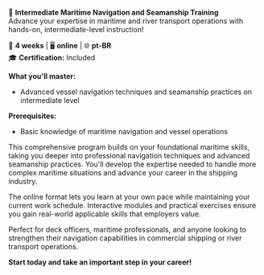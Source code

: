 🚀 **Intermediate Maritime Navigation and Seamanship Training**  
Advance your expertise in maritime and river transport operations with hands-on, intermediate-level instruction!

📅 **4 weeks** | 🖥 **online** | 🌐 **pt-BR**  
🎓 **Certification:** Included

**What you'll master:**
- Advanced vessel navigation techniques and seamanship practices on intermediate level

**Prerequisites:**
- Basic knowledge of maritime navigation and vessel operations

This comprehensive program builds on your foundational maritime skills, taking you deeper into professional navigation techniques and advanced seamanship practices. You'll develop the expertise needed to handle more complex maritime situations and advance your career in the shipping industry.

The online format lets you learn at your own pace while maintaining your current work schedule. Interactive modules and practical exercises ensure you gain real-world applicable skills that employers value.

Perfect for deck officers, maritime professionals, and anyone looking to strengthen their navigation capabilities in commercial shipping or river transport operations.

**Start today and take an important step in your career!**